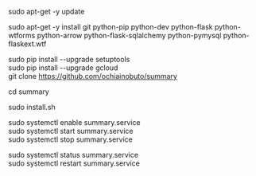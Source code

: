 sudo apt-get -y update

sudo apt-get -y install git python-pip python-dev python-flask python-wtforms python-arrow python-flask-sqlalchemy python-pymysql python-flaskext.wtf  

sudo pip install --upgrade setuptools  
sudo pip install --upgrade gcloud  
git clone https://github.com/ochiainobuto/summary

cd summary 

sudo install.sh  

sudo systemctl enable summary.service  
sudo systemctl start summary.service  
sudo systemctl stop summary.service

sudo systemctl status summary.service  
sudo systemctl restart summary.service
